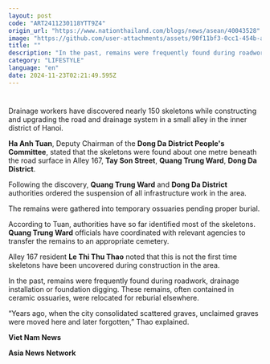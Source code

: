 ```yaml
---
layout: post
code: "ART2411230118YTT9Z4"
origin_url: "https://www.nationthailand.com/blogs/news/asean/40043528"
image: "https://github.com/user-attachments/assets/90f11bf3-0cc1-454b-a06a-1b07819c5ca4"
title: ""
description: "In the past, remains were frequently found during roadwork, drainage installation or foundation digging."
category: "LIFESTYLE"
language: "en"
date: 2024-11-23T02:21:49.595Z
---
```


# 









Drainage workers have discovered nearly 150 skeletons while constructing and upgrading the road and drainage system in a small alley in the inner district of Hanoi.

**Ha Anh Tuan**, Deputy Chairman of the **Dong Da District People's Committee**, stated that the skeletons were found about one metre beneath the road surface in Alley 167, **Tay Son Street**, **Quang Trung Ward**, **Dong Da District**.

Following the discovery, **Quang Trung Ward** and **Dong Da District** authorities ordered the suspension of all infrastructure work in the area.

The remains were gathered into temporary ossuaries pending proper burial.

According to Tuan, authorities have so far identified most of the skeletons. **Quang Trung Ward** officials have coordinated with relevant agencies to transfer the remains to an appropriate cemetery.

Alley 167 resident **Le Thi Thu Thao** noted that this is not the first time skeletons have been uncovered during construction in the area.

In the past, remains were frequently found during roadwork, drainage installation or foundation digging. These remains, often contained in ceramic ossuaries, were relocated for reburial elsewhere.

“Years ago, when the city consolidated scattered graves, unclaimed graves were moved here and later forgotten,” Thao explained.

**Viet Nam News**

**Asia News Network**